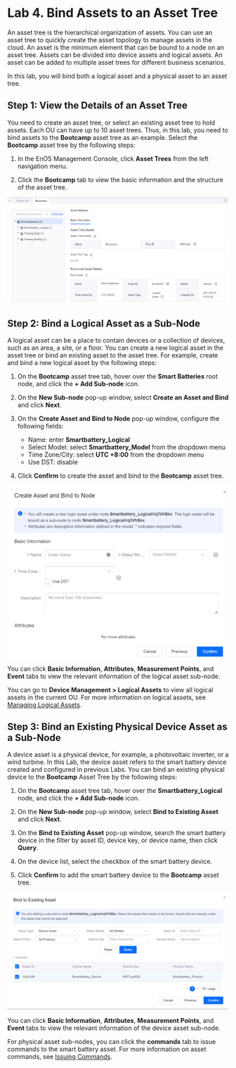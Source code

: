 # Lab 4. Bind Assets to an Asset Tree

An asset tree is the hierarchical organization of assets. You can use an asset tree to quickly create the asset topology to manage assets in the cloud. An asset is the minimum element that can be bound to a node on an asset tree. Assets can be divided into device assets and logical assets. An asset can be added to multiple asset trees for different business scenarios.

In this lab, you will bind both a logical asset and a physical asset to an asset tree.

## Step 1: View the Details of an Asset Tree

You need to create an asset tree, or select an existing asset tree to hold assets. Each OU can have up to 10 asset trees. Thus, in this lab, you need to bind assets to the **Bootcamp** asset tree as an example. Select the **Bootcamp** asset tree by the following steps:

1. In the EnOS Management Console, click **Asset Trees** from the left navigation menu.

2. Click the **Bootcamp** tab to view the basic information and the structure of the asset tree.

![](media/asset_tree_overview.png)

## Step 2: Bind a Logical Asset as a Sub-Node

A logical asset can be a place to contain devices or a collection of devices, such as an area, a site, or a floor. You can create a new logical asset in the asset tree or bind an existing asset to the asset tree. For example, create and bind a new logical asset by the following steps:

1. On the **Bootcamp** asset tree tab, hover over the **Smart Batteries** root node, and click the **+ Add Sub-node** icon.

2. On the **New Sub-node** pop-up window, select **Create an Asset and Bind** and click **Next**.

3. On the **Create Asset and Bind to Node** pop-up window, configure the following fields:

    - Name: enter **Smartbattery_Logical**
    - Select Model: select **Smartbattery_Model** from the dropdown menu
    - Time Zone/City: select **UTC +8:00** from the dropdown menu
    - Use DST: disable

4. Click **Confirm** to create the asset and bind to the **Bootcamp** asset tree.

![](media/asset_tree_create%26bind.png)

You can click **Basic Information**, **Attributes**, **Measurement Points**, and **Event** tabs to view the relevant information of the logical asset sub-node.

You can go to **Device Management > Logical Assets** to view all logical assets in the current OU. For more information on logical assets, see [Managing Logical Assets](https://support.envisioniot.com/docs/device-connection/en/2.3.0/howto/device/viewing_logic_asset.html).

## Step 3: Bind an Existing Physical Device Asset as a Sub-Node

A device asset is a physical device, for example, a photovoltaic inverter, or a wind turbine. In this Lab, the device asset refers to the smart battery device created and configured in previous Labs. You can bind an existing physical device to the **Bootcamp** Asset Tree by the following steps:

1. On the **Bootcamp** asset tree tab, hover over the **Smartbattery_Logical** node, and click the **+ Add Sub-node** icon.

2. On the **New Sub-node** pop-up window, select **Bind to Existing Asset** and click **Next**.

3. On the **Bind to Existing Asset** pop-up window, search the smart battery device in the filter by asset ID, device key, or device name, then click **Query**.

4. On the device list, select the checkbox of the smart battery device.

5. Click **Confirm** to add the smart battery device to the **Bootcamp** asset tree.

![](media/asset_tree_search&bind.png)

You can click **Basic Information**, **Attributes**, **Measurement Points**, and **Event** tabs to view the relevant information of the device asset sub-node.

For physical asset sub-nodes, you can click the **commands** tab to issue commands to the smart battery asset. For more information on asset commands, see [Issuing Commands](https://support.envisioniot.com/docs/device-connection/en/2.3.0/howto/device/viewing_command_status.html).